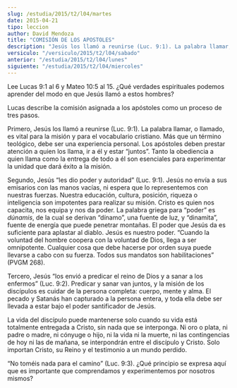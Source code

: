 ```yaml
---
slug: /estudia/2015/t2/l04/martes
date: 2015-04-21
tipo: leccion
author: David Mendoza
title: "COMISIÓN DE LOS APOSTOLES"
description: "Jesús los llamó a reunirse (Luc. 9:1). La palabra llamar, o llamado, es vital  para la misión y para el vocabulario cristiano. Más que un término teológico,  debe ser una experiencia personal. Los apóstoles deben prestar atención a quien  los llama, ir a él y estar “juntos”."
versiculo: "/versiculo/2015/t2/l04/sabado"
anterior: "/estudia/2015/t2/l04/lunes"
siguiente: "/estudia/2015/t2/l04/miercoles"
---
```


Lee Lucas 9:1 al 6 y Mateo 10:5 al 15. ¿Qué verdades espirituales podemos aprender del modo en que Jesús llamó a estos hombres?

Lucas describe la comisión asignada a los apóstoles como un proceso de tres pasos.

Primero, Jesús los llamó a reunirse (Luc. 9:1). La palabra llamar, o llamado, es vital para la misión y para el vocabulario cristiano. Más que un término teológico, debe ser una experiencia personal. Los apóstoles deben prestar atención a quien los llama, ir a él y estar “juntos”. Tanto la obediencia a quien llama como la entrega de todo a él son esenciales para experimentar la unidad que dará éxito a la misión.

Segundo, Jesús “les dio poder y autoridad” (Luc. 9:1). Jesús no envía a sus emisarios con las manos vacías, ni espera que lo representemos con nuestras fuerzas. Nuestra educación, cultura, posición, riqueza o inteligencia son impotentes para realizar su misión. Cristo es quien nos capacita, nos equipa y nos da poder. La palabra griega para “poder” es _dúnamis_, de la cual se derivan “dínamo”, una fuente de luz, y “dinamita”, fuente de energía que puede penetrar montañas. El poder que Jesús da es suficiente para aplastar al diablo. Jesús es nuestro poder. “Cuando la voluntad del hombre coopera con la voluntad de Dios, llega a ser omnipotente. Cualquier cosa que debe hacerse por orden suya puede llevarse a cabo con su fuerza. Todos sus mandatos son habilitaciones” (PVGM 268).

Tercero, Jesús “los envió a predicar el reino de Dios y a sanar a los enfermos” (Luc. 9:2). Predicar y sanar van juntos, y la misión de los discípulos es cuidar de la persona completa: cuerpo, mente y alma. El pecado y Satanás han capturado a la persona entera, y toda ella debe ser llevada a estar bajo el poder santificador de Jesús.

La vida del discípulo puede mantenerse solo cuando su vida está totalmente entregada a Cristo, sin nada que se interponga. Ni oro o plata, ni padre o madre, ni cónyuge o hijo, ni la vida ni la muerte, ni las contingencias de hoy ni las de mañana, se interpondrán entre el discípulo y Cristo. Solo importan Cristo, su Reino y el testimonio a un mundo perdido.

“No toméis nada para el camino” (Luc. 9:3). ¿Qué principio se expresa aquí que es importante que comprendamos y experimentemos por nosotros mismos?
